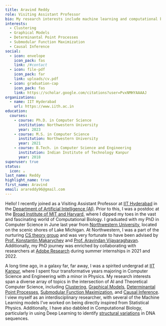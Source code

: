 ```yaml
---
title: Aravind Reddy
role: Visiting Assistant Professor
bio: My research interests include machine learning and computational biology.
interests:
  - Clustering
  - Graphical Models
  - Determinantal Point Processes
  - Submodular Function Maximization
  - Causal Inference
social:
  - icon: envelope
    icon_pack: fas
    link: /#contact
  - icon: file-pdf
    icon_pack: far
    link: uploads/cv.pdf
  - icon: graduation-cap
    icon_pack: fas
    link: https://scholar.google.com/citations?user=PvxNMHYAAAAJ
organizations:
  - name: IIT Hyderabad
    url: https://www.iith.ac.in
education:
  courses:
    - course: Ph.D. in Computer Science
      institution: Northwestern University
      year: 2023
    - course: M.S. in Computer Science
      institution: Northwestern University
      year: 2021
    - course: B.Tech. in Computer Science and Engineering
      institution: Indian Institute of Technology Kanpur
      year: 2018
superuser: true
status:
  icon: ☕️
last_name: Reddy
highlight_name: true
first_name: Aravind
email: arareddy96@gmail.com
---
```

Hello! I recently joined as a Visiting Assistant Professor at [IIT Hyderabad](https://iith.ac.in/) in the [Department of Artificial Intelligence (AI)](https://ai.iith.ac.in). Prior to this, I was a postdoc at the [Broad Institute of MIT and Harvard](https://www.broadinstitute.org/), where I dipped my toes in the vast and fascinating world of Computational Biology. I graduated with my PhD in Computer Science in June last year from [Northwestern University](https://www.northwestern.edu/), located on the scenic shores of Lake Michigan. At Northwestern, I was a part of the nurturing [CS theory group](https://theory.cs.northwestern.edu/) and was very fortunate to have been advised by [Prof. Konstantin Makarychev](https://konstantin.makarychev.net/) and [Prof. Aravindan Vijayaraghavan](https://users.eecs.northwestern.edu/~aravindv/). Additionally, my PhD journey was enriched by collaborating with researchers at [Adobe Research](https://research.adobe.com) during summer internships in 2021 and 2022.

A long time ago, in a galaxy far, far away, I was a spirited undergrad at [IIT Kanpur](https://iitk.ac.in/), where I spent four transformative years majoring in Computer Science and Engineering with a minor in Physics. My research interests span a diverse array of topics in the intersection of AI and Theoretical Computer Science, including [Clustering](https://en.wikipedia.org/wiki/Cluster_analysis), [Graphical Models](https://en.wikipedia.org/wiki/Graphical_model), [Determinantal Point Processes](https://arxiv.org/abs/1207.6083), [Submodular Function Maximization](https://www.cs.cmu.edu/afs/.cs.cmu.edu/Web/People/dgolovin/papers/submodular_survey12.pdf), and [Causal Inference](https://en.wikipedia.org/wiki/Causal_inference). I view myself as an interdisciplinary researcher, with several of the Machine Learning models I've worked on being directly inspired from Statistical Physics. Additionally, I have also dabbled in Computational Biology, particularly in using Deep Learning to identify [structural variations](https://en.wikipedia.org/wiki/Structural_variation) in DNA sequences.
